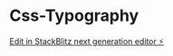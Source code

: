 # Css-Typography

[Edit in StackBlitz next generation editor ⚡️](https://stackblitz.com/~/github.com/Sofoniyastekalegn/Css-Typography)